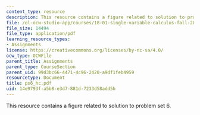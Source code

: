 ```yaml
---
content_type: resource
description: This resource contains a figure related to solution to problem set 6.
file: /ol-ocw-studio-app/courses/18-01-single-variable-calculus-fall-2005/14e9793fa5b8e3d7881d7233d58add5b_ps6_hc.pdf
file_size: 14494
file_type: application/pdf
learning_resource_types:
- Assignments
license: https://creativecommons.org/licenses/by-nc-sa/4.0/
ocw_type: OCWFile
parent_title: Assignments
parent_type: CourseSection
parent_uid: 99d3bc66-4471-4c96-2420-a9df1feb4959
resourcetype: Document
title: ps6_hc.pdf
uid: 14e9793f-a5b8-e3d7-881d-7233d58add5b
---
```

This resource contains a figure related to solution to problem set 6.